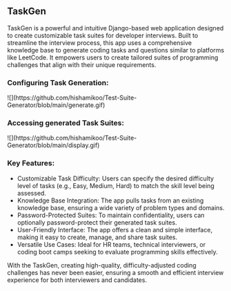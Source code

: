 <h2>TaskGen</h2>

TaskGen is a powerful and intuitive Django-based web application designed to create customizable task suites for developer interviews. Built to streamline the interview process, this app uses a comprehensive knowledge base to generate coding tasks and questions similar to platforms like LeetCode. It empowers users to create tailored suites of programming challenges that align with their unique requirements.

<h3>Configuring Task Generation:</h3>
![](https://github.com/hishamikoo/Test-Suite-Generator/blob/main/generate.gif)

<h3>Accessing generated Task Suites:</h3>
![](https://github.com/hishamikoo/Test-Suite-Generator/blob/main/display.gif)


<h3>Key Features:</h3>

- Customizable Task Difficulty: Users can specify the desired difficulty level of tasks (e.g., Easy, Medium, Hard) to match the skill level being assessed.
- Knowledge Base Integration: The app pulls tasks from an existing knowledge base, ensuring a wide variety of problem types and domains.
- Password-Protected Suites: To maintain confidentiality, users can optionally password-protect their generated task suites.
- User-Friendly Interface: The app offers a clean and simple interface, making it easy to create, manage, and share task suites.
- Versatile Use Cases: Ideal for HR teams, technical interviewers, or coding boot camps seeking to evaluate programming skills effectively.

With the TaskGen, creating high-quality, difficulty-adjusted coding challenges has never been easier, ensuring a smooth and efficient interview experience for both interviewers and candidates.
